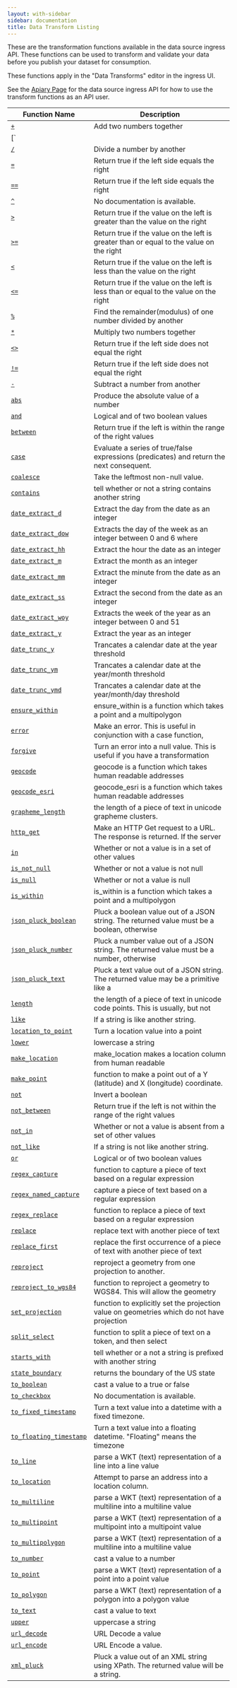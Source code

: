 ```yaml
---
layout: with-sidebar
sidebar: documentation
title: Data Transform Listing
---
```


These are the transformation functions available in the data source ingress API.
These functions can be used to transform and validate your data before you publish
your dataset for consumption.

These functions apply in the "Data Transforms" editor in the ingress UI.

See the [Apiary Page](http://socratapublishing.docs.apiary.io/) for the data source ingress
API for how to use the transform functions as an API user.



| Function Name | Description |
| ---- | ---- |
| [`+`](/docs/transforms/add.html) | Add two numbers together |
| [`||`](/docs/transforms/concatenate.html) | concatenate two strings |
| [`/`](/docs/transforms/divide.html) | Divide a number by another |
| [`=`](/docs/transforms/equal.html) | Return true if the left side equals the right |
| [`==`](/docs/transforms/equal.html) | Return true if the left side equals the right |
| [`^`](/docs/transforms/exponent.html) | No documentation is available. |
| [`>`](/docs/transforms/greater_than.html) | Return true if the value on the left is greater than the value on the right |
| [`>=`](/docs/transforms/greater_than_equal.html) | Return true if the value on the left is greater than or equal to the value on the right |
| [`<`](/docs/transforms/less_than.html) | Return true if the value on the left is less than the value on the right |
| [`<=`](/docs/transforms/less_than_equal.html) | Return true if the value on the left is less than or equal to the value on the right |
| [`%`](/docs/transforms/modulo.html) | Find the remainder(modulus) of one number divided by another |
| [`*`](/docs/transforms/multiply.html) | Multiply two numbers together |
| [`<>`](/docs/transforms/not_equal.html) | Return true if the left side does not equal the right |
| [`!=`](/docs/transforms/not_equal.html) | Return true if the left side does not equal the right |
| [`-`](/docs/transforms/subtract.html) | Subtract a number from another |
| [`abs`](/docs/transforms/abs.html) | Produce the absolute value of a number |
| [`and`](/docs/transforms/and.html) | Logical and of two boolean values |
| [`between`](/docs/transforms/between.html) | Return true if the left is within the range of the right values |
| [`case`](/docs/transforms/case.html) | Evaluate a series of true/false expressions (predicates) and return the next consequent. |
| [`coalesce`](/docs/transforms/coalesce.html) | Take the leftmost non-null value. |
| [`contains`](/docs/transforms/contains.html) | tell whether or not a string contains another string |
| [`date_extract_d`](/docs/transforms/date_extract_d.html) | Extract the day from the date as an integer |
| [`date_extract_dow`](/docs/transforms/date_extract_dow.html) | Extracts the day of the week as an integer between 0 and 6 where |
| [`date_extract_hh`](/docs/transforms/date_extract_hh.html) | Extract the hour the date as an integer |
| [`date_extract_m`](/docs/transforms/date_extract_m.html) | Extract the month as an integer |
| [`date_extract_mm`](/docs/transforms/date_extract_mm.html) | Extract the minute from the date as an integer |
| [`date_extract_ss`](/docs/transforms/date_extract_ss.html) | Extract the second from the date as an integer |
| [`date_extract_woy`](/docs/transforms/date_extract_woy.html) | Extracts the week of the year as an integer between 0 and 51 |
| [`date_extract_y`](/docs/transforms/date_extract_y.html) | Extract the year as an integer |
| [`date_trunc_y`](/docs/transforms/date_trunc_y.html) | Trancates a calendar date at the year threshold |
| [`date_trunc_ym`](/docs/transforms/date_trunc_ym.html) | Trancates a calendar date at the year/month threshold |
| [`date_trunc_ymd`](/docs/transforms/date_trunc_ymd.html) | Trancates a calendar date at the year/month/day threshold |
| [`ensure_within`](/docs/transforms/ensure_within.html) | ensure_within is a function which takes a point and a multipolygon |
| [`error`](/docs/transforms/error.html) | Make an error. This is useful in conjunction with a case function, |
| [`forgive`](/docs/transforms/forgive.html) | Turn an error into a null value. This is useful if you have a transformation |
| [`geocode`](/docs/transforms/geocode.html) | geocode is a function which takes human readable addresses |
| [`geocode_esri`](/docs/transforms/geocode_esri.html) | geocode_esri is a function which takes human readable addresses |
| [`grapheme_length`](/docs/transforms/grapheme_length.html) | the length of a piece of text in unicode grapheme clusters. |
| [`http_get`](/docs/transforms/http_get.html) | Make an HTTP Get request to a URL. The response is returned. If the server |
| [`in`](/docs/transforms/in.html) | Whether or not a value is in a set of other values |
| [`is_not_null`](/docs/transforms/is_not_null.html) | Whether or not a value is not null |
| [`is_null`](/docs/transforms/is_null.html) | Whether or not a value is null |
| [`is_within`](/docs/transforms/is_within.html) | is_within is a function which takes a point and a multipolygon |
| [`json_pluck_boolean`](/docs/transforms/json_pluck_boolean.html) | Pluck a boolean value out of a JSON string. The returned value must be a boolean, otherwise |
| [`json_pluck_number`](/docs/transforms/json_pluck_number.html) | Pluck a number value out of a JSON string. The returned value must be a number, otherwise |
| [`json_pluck_text`](/docs/transforms/json_pluck_text.html) | Pluck a text value out of a JSON string. The returned value may be a primitive like a |
| [`length`](/docs/transforms/length.html) | the length of a piece of text in unicode code points.  This is usually, but not |
| [`like`](/docs/transforms/like.html) | If a string is like another string. |
| [`location_to_point`](/docs/transforms/location_to_point.html) | Turn a location value into a point |
| [`lower`](/docs/transforms/lower.html) | lowercase a string |
| [`make_location`](/docs/transforms/make_location.html) | make_location makes a location column from human readable |
| [`make_point`](/docs/transforms/make_point.html) | function to make a point out of a Y (latitude) and X (longitude) coordinate. |
| [`not`](/docs/transforms/not.html) | Invert a boolean |
| [`not_between`](/docs/transforms/not_between.html) | Return true if the left is not within the range of the right values |
| [`not_in`](/docs/transforms/not_in.html) | Whether or not a value is absent from a set of other values |
| [`not_like`](/docs/transforms/not_like.html) | If a string is not like another string. |
| [`or`](/docs/transforms/or.html) | Logical or of two boolean values |
| [`regex_capture`](/docs/transforms/regex_capture.html) | function to capture a piece of text based on a regular expression |
| [`regex_named_capture`](/docs/transforms/regex_named_capture.html) | capture a piece of text based on a regular expression |
| [`regex_replace`](/docs/transforms/regex_replace.html) | function to replace a piece of text based on a regular expression |
| [`replace`](/docs/transforms/replace.html) | replace text with another piece of text |
| [`replace_first`](/docs/transforms/replace_first.html) | replace the first occurrence of a piece of text with another piece of text |
| [`reproject`](/docs/transforms/reproject.html) | reproject a geometry from one projection to another. |
| [`reproject_to_wgs84`](/docs/transforms/reproject_to_wgs84.html) | function to reproject a geometry to WGS84. This will allow the geometry |
| [`set_projection`](/docs/transforms/set_projection.html) | function to explicitly set the projection value on geometries which do not have projection |
| [`split_select`](/docs/transforms/split_select.html) | function to split a piece of text on a token, and then select |
| [`starts_with`](/docs/transforms/starts_with.html) | tell whether or a not a string is prefixed with another string |
| [`state_boundary`](/docs/transforms/state_boundary.html) | returns the boundary of the US state |
| [`to_boolean`](/docs/transforms/to_boolean.html) | cast a value to a true or false |
| [`to_checkbox`](/docs/transforms/to_checkbox.html) | No documentation is available. |
| [`to_fixed_timestamp`](/docs/transforms/to_fixed_timestamp.html) | Turn a text value into a datetime with a fixed timezone. |
| [`to_floating_timestamp`](/docs/transforms/to_floating_timestamp.html) | Turn a text value into a floating datetime. "Floating" means the timezone |
| [`to_line`](/docs/transforms/to_line.html) | parse a WKT (text) representation of a line into a line value |
| [`to_location`](/docs/transforms/to_location.html) | Attempt to parse an address into a location column. |
| [`to_multiline`](/docs/transforms/to_multiline.html) | parse a WKT (text) representation of a multiline into a multiline value |
| [`to_multipoint`](/docs/transforms/to_multipoint.html) | parse a WKT (text) representation of a multipoint into a multipoint value |
| [`to_multipolygon`](/docs/transforms/to_multipolygon.html) | parse a WKT (text) representation of a multiline into a multiline value |
| [`to_number`](/docs/transforms/to_number.html) | cast a value to a number |
| [`to_point`](/docs/transforms/to_point.html) | parse a WKT (text) representation of a point into a point value |
| [`to_polygon`](/docs/transforms/to_polygon.html) | parse a WKT (text) representation of a polygon into a polygon value |
| [`to_text`](/docs/transforms/to_text.html) | cast a value to text |
| [`upper`](/docs/transforms/upper.html) | uppercase a string |
| [`url_decode`](/docs/transforms/url_decode.html) | URL Decode a value |
| [`url_encode`](/docs/transforms/url_encode.html) | URL Encode a value. |
| [`xml_pluck`](/docs/transforms/xml_pluck.html) | Pluck a value out of an XML string using XPath. The returned value will be a string. |